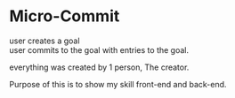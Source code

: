 # Micro-Commit


user creates a goal </br>
user commits to the goal with entries to the goal. </br>

everything was created by 1 person, The creator. </br>

Purpose of this is to show my skill front-end and back-end. </br>







